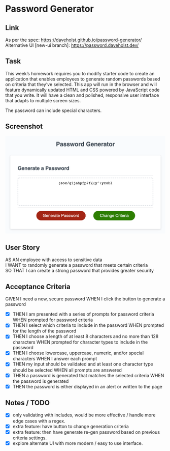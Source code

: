# Password Generator

## Link

As per the spec: https://daveholst.github.io/password-generator/ \
Alternative UI [new-ui branch]: https://password.daveholst.dev/

## Task

This week’s homework requires you to modify starter code to create an application that enables employees to generate random passwords based on criteria that they’ve selected. This app will run in the browser and will feature dynamically updated HTML and CSS powered by JavaScript code that you write. It will have a clean and polished, responsive user interface that adapts to multiple screen sizes.

The password can include special characters.

## Screenshot

![application screenshot](./assets/screen-shot.png)

## User Story

AS AN employee with access to sensitive data\
I WANT to randomly generate a password that meets certain criteria\
SO THAT I can create a strong password that provides greater security

## Acceptance Criteria

GIVEN I need a new, secure password
WHEN I click the button to generate a password

- [x] THEN I am presented with a series of prompts for password criteria
      WHEN prompted for password criteria
- [x] THEN I select which criteria to include in the password
      WHEN prompted for the length of the password
- [x] THEN I choose a length of at least 8 characters and no more than 128 characters
      WHEN prompted for character types to include in the password
- [x] THEN I choose lowercase, uppercase, numeric, and/or special characters
      WHEN I answer each prompt
- [x] THEN my input should be validated and at least one character type should be selected
      WHEN all prompts are answered
- [x] THEN a password is generated that matches the selected criteria
      WHEN the password is generated
- [x] THEN the password is either displayed in an alert or written to the page

## Notes / TODO

- [x] only validating with includes, would be more effective / handle more edge cases with a regex.
- [x] extra feature: have button to change generation criteria
- [x] extra feature: then have generate re-gen password based on previous criteria settings.
- [x] explore alternate UI with more modern / easy to use interface.
